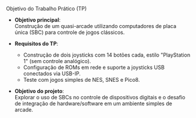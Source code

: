 <div class="cabecalho">
    Objetivo do Trabalho Prático (TP)
</div>

<div class="conteudo regular">

- **Objetivo principal**:  
  Construção de um quasi-arcade utilizando computadores de placa única (SBC) para controle de jogos clássicos.

- **Requisitos do TP**:
    - Construção de dois joysticks com 14 botões cada, estilo "PlayStation 1" (sem controle analógico).
    - Configuração de ROMs em rede e suporte a joysticks USB conectados via USB-IP.
    - Teste com jogos simples de NES, SNES e Pico8.

- **Objetivo do projeto**:  
  Explorar o uso de SBCs no controle de dispositivos digitais e o desafio de integração de hardware/software em um ambiente simples de arcade.

</div>
